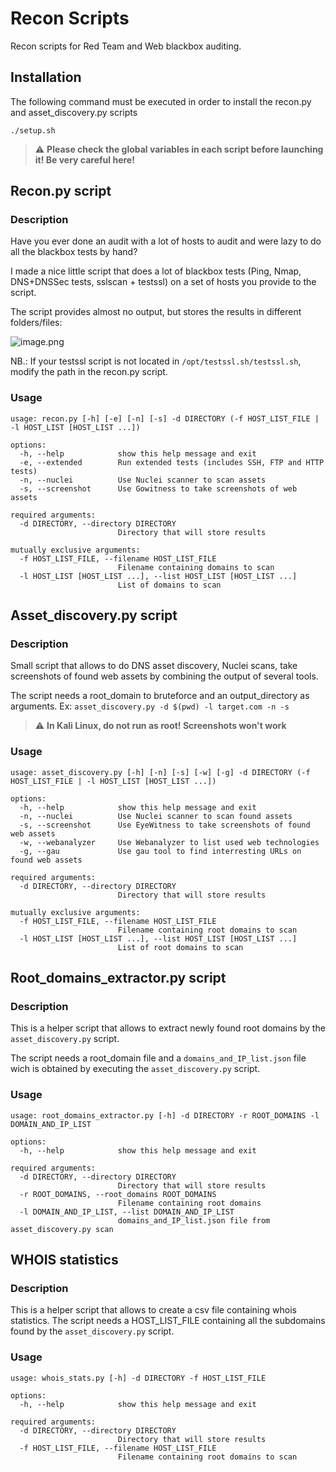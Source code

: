 # Recon Scripts

Recon scripts for Red Team and Web blackbox auditing.

## Installation
The following command must be executed in order to install the recon.py and asset_discovery.py scripts
```
./setup.sh
```
> :warning: **Please check the global variables in each script before launching it! Be very careful here!**

## Recon.py script

### Description
Have you ever done an audit with a lot of hosts to audit and were lazy to do all the blackbox tests by hand?

I made a nice little script that does a lot of blackbox tests (Ping, Nmap, DNS+DNSSec tests, sslscan + testssl) on a set of hosts you provide to the script.

The script provides almost no output, but stores the results in different folders/files:

![image.png](./image.png)

NB.: If your testssl script is not located in `/opt/testssl.sh/testssl.sh`, modify the path in the recon.py script.


### Usage
```
usage: recon.py [-h] [-e] [-n] [-s] -d DIRECTORY (-f HOST_LIST_FILE | -l HOST_LIST [HOST_LIST ...])

options:
  -h, --help            show this help message and exit
  -e, --extended        Run extended tests (includes SSH, FTP and HTTP tests)
  -n, --nuclei          Use Nuclei scanner to scan assets
  -s, --screenshot      Use Gowitness to take screenshots of web assets

required arguments:
  -d DIRECTORY, --directory DIRECTORY
                        Directory that will store results

mutually exclusive arguments:
  -f HOST_LIST_FILE, --filename HOST_LIST_FILE
                        Filename containing domains to scan
  -l HOST_LIST [HOST_LIST ...], --list HOST_LIST [HOST_LIST ...]
                        List of domains to scan
```



## Asset_discovery.py script

### Description
Small script that allows to do DNS asset discovery, Nuclei scans, take screenshots of found web assets by combining the output of several tools.

The script needs a root_domain to bruteforce and an output_directory as arguments.
Ex: `asset_discovery.py -d $(pwd) -l target.com -n -s`

> :warning: **In Kali Linux, do not run as root! Screenshots won't work**

### Usage
```
usage: asset_discovery.py [-h] [-n] [-s] [-w] [-g] -d DIRECTORY (-f HOST_LIST_FILE | -l HOST_LIST [HOST_LIST ...])

options:
  -h, --help            show this help message and exit
  -n, --nuclei          Use Nuclei scanner to scan found assets
  -s, --screenshot      Use EyeWitness to take screenshots of found web assets
  -w, --webanalyzer     Use Webanalyzer to list used web technologies
  -g, --gau             Use gau tool to find interresting URLs on found web assets

required arguments:
  -d DIRECTORY, --directory DIRECTORY
                        Directory that will store results

mutually exclusive arguments:
  -f HOST_LIST_FILE, --filename HOST_LIST_FILE
                        Filename containing root domains to scan
  -l HOST_LIST [HOST_LIST ...], --list HOST_LIST [HOST_LIST ...]
                        List of root domains to scan
```

## Root_domains_extractor.py script

### Description
This is a helper script that allows to extract newly found root domains by the `asset_discovery.py` script.

The script needs a root_domain file and a `domains_and_IP_list.json` file wich is obtained by executing the `asset_discovery.py` script.

### Usage
```
usage: root_domains_extractor.py [-h] -d DIRECTORY -r ROOT_DOMAINS -l DOMAIN_AND_IP_LIST

options:
  -h, --help            show this help message and exit

required arguments:
  -d DIRECTORY, --directory DIRECTORY
                        Directory that will store results
  -r ROOT_DOMAINS, --root_domains ROOT_DOMAINS
                        Filename containing root domains
  -l DOMAIN_AND_IP_LIST, --list DOMAIN_AND_IP_LIST
                        domains_and_IP_list.json file from asset_discovery.py scan
```

## WHOIS statistics

### Description
This is a helper script that allows to create a csv file containing whois statistics.
The script needs a HOST_LIST_FILE containing all the subdomains found by the `asset_discovery.py` script.

### Usage
```
usage: whois_stats.py [-h] -d DIRECTORY -f HOST_LIST_FILE

options:
  -h, --help            show this help message and exit

required arguments:
  -d DIRECTORY, --directory DIRECTORY
                        Directory that will store results
  -f HOST_LIST_FILE, --filename HOST_LIST_FILE
                        Filename containing root domains to scan
```
